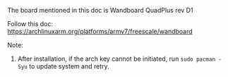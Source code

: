 The board mentioned in this doc is Wandboard QuadPlus rev D1

Follow this doc: https://archlinuxarm.org/platforms/armv7/freescale/wandboard

Note:
1. After installation, if the arch key cannot be initiated, run `sudo pacman -Syu` to update system and retry.

